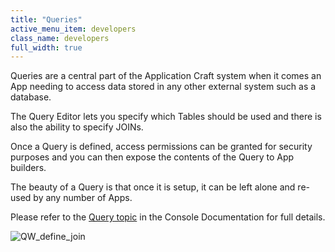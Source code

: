 ```yaml
---
title: "Queries"
active_menu_item: developers
class_name: developers
full_width: true
---
```



Queries are a central part of the Application Craft system when it comes an App needing to access data stored in any other external system such as a database.

The Query Editor lets you specify which Tables should be used and there is also the ability to specify JOINs.

Once a Query is defined, access permissions can be granted for security purposes and you can then expose the contents of the Query to App builders.

The beauty of a Query is that once it is setup, it can be left alone and re-used by any number of Apps.

Please refer to the [Query topic](../../the-console/console-tabs/queries/index) in the Console Documentation for full details.

![QW\_define\_join](/img/docs/qw_define_join.zoom69.png)
